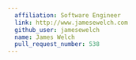 ```yaml
---
  affiliation: Software Engineer
  link: http://www.jamesewelch.com
  github_user: jamesewelch
  name: James Welch
  pull_request_number: 538
---
```

